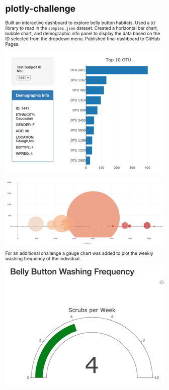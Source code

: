 # plotly-challenge

Built an interactive dashboard to explore belly button habitats. Used a `D3` library to read in the `samples.json` dataset. Created a horizontal bar chart, bubble chart, and demographic info panel to display the data based on the ID selected from the dropdown menu. Published final dashboard to GitHub Pages.

![Belly Button Dashboard](images/bb_dashboard_01.png)

![Belly Button Dashboard bubble chart](images/bb_dashboard_02.png)

For an additional challenge a gauge chart was added to plot the weekly washing frequency of the individual.

![Belly Button Dashboard gauge chart](images/bb_dashboard_03.png)